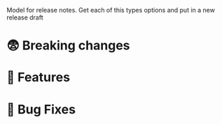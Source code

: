 Model for release notes.
Get each of this types options and put in
a new release draft

# 😨 Breaking changes

# 🚀 Features

# 🐛 Bug Fixes
